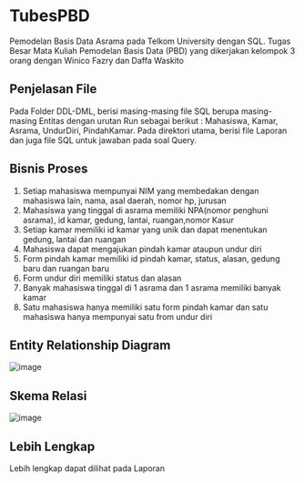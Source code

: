 # TubesPBD
Pemodelan Basis Data Asrama pada Telkom University dengan SQL. Tugas Besar Mata Kuliah Pemodelan Basis Data (PBD) yang dikerjakan kelompok 3 orang dengan Winico Fazry dan Daffa Waskito

## Penjelasan File
Pada Folder DDL-DML, berisi masing-masing file SQL berupa masing-masing Entitas dengan urutan Run sebagai berikut : Mahasiswa, Kamar, Asrama, UndurDiri, PindahKamar. Pada direktori utama, berisi file Laporan dan juga file SQL untuk jawaban pada soal Query.

## Bisnis Proses
1. Setiap mahasiswa mempunyai NIM yang membedakan dengan mahasiswa lain, nama, asal daerah, nomor hp, jurusan
2. Mahasiswa yang tinggal di asrama memiliki NPA(nomor penghuni asrama), id kamar, gedung, lantai, ruangan,nomor Kasur
3. Setiap kamar memiliki id kamar yang unik dan dapat menentukan gedung, lantai dan ruangan
4. Mahasiswa dapat mengajukan pindah kamar ataupun undur diri
5. Form pindah kamar memiliki id pindah kamar, status, alasan, gedung baru dan ruangan baru
6. Form undur diri memiliki status dan alasan
7. Banyak mahasiswa tinggal di 1 asrama dan 1 asrama memiliki banyak kamar
8. Satu mahasiswa hanya memiliki satu form pindah kamar dan satu mahasiswa hanya mempunyai satu from undur diri

## Entity Relationship Diagram
![image](https://user-images.githubusercontent.com/57952404/153525671-d48277e4-cdd1-4260-8c42-0f50cc55992a.png)

## Skema Relasi
![image](https://user-images.githubusercontent.com/57952404/153525691-c57f6d17-e64b-4bf9-9351-6365f49c85ff.png)

## Lebih Lengkap
Lebih lengkap dapat dilihat pada Laporan
